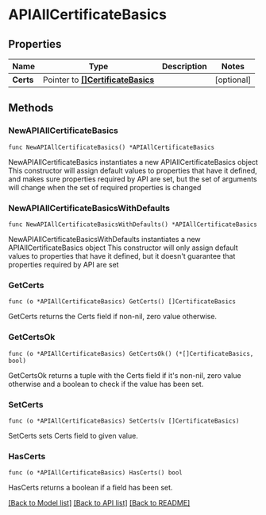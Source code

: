 # APIAllCertificateBasics

## Properties

Name | Type | Description | Notes
------------ | ------------- | ------------- | -------------
**Certs** | Pointer to [**[]CertificateBasics**](CertificateBasics.md) |  | [optional] 

## Methods

### NewAPIAllCertificateBasics

`func NewAPIAllCertificateBasics() *APIAllCertificateBasics`

NewAPIAllCertificateBasics instantiates a new APIAllCertificateBasics object
This constructor will assign default values to properties that have it defined,
and makes sure properties required by API are set, but the set of arguments
will change when the set of required properties is changed

### NewAPIAllCertificateBasicsWithDefaults

`func NewAPIAllCertificateBasicsWithDefaults() *APIAllCertificateBasics`

NewAPIAllCertificateBasicsWithDefaults instantiates a new APIAllCertificateBasics object
This constructor will only assign default values to properties that have it defined,
but it doesn't guarantee that properties required by API are set

### GetCerts

`func (o *APIAllCertificateBasics) GetCerts() []CertificateBasics`

GetCerts returns the Certs field if non-nil, zero value otherwise.

### GetCertsOk

`func (o *APIAllCertificateBasics) GetCertsOk() (*[]CertificateBasics, bool)`

GetCertsOk returns a tuple with the Certs field if it's non-nil, zero value otherwise
and a boolean to check if the value has been set.

### SetCerts

`func (o *APIAllCertificateBasics) SetCerts(v []CertificateBasics)`

SetCerts sets Certs field to given value.

### HasCerts

`func (o *APIAllCertificateBasics) HasCerts() bool`

HasCerts returns a boolean if a field has been set.


[[Back to Model list]](../README.md#documentation-for-models) [[Back to API list]](../README.md#documentation-for-api-endpoints) [[Back to README]](../README.md)


